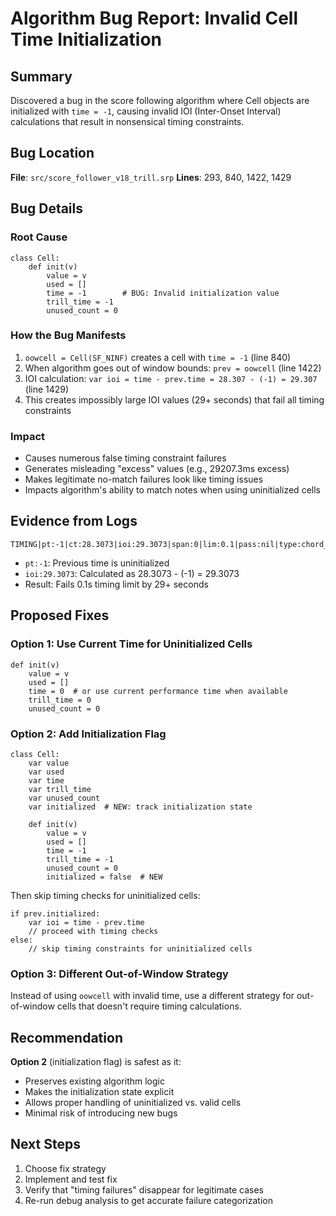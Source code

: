 # Algorithm Bug Report: Invalid Cell Time Initialization

## Summary
Discovered a bug in the score following algorithm where Cell objects are initialized with `time = -1`, causing invalid IOI (Inter-Onset Interval) calculations that result in nonsensical timing constraints.

## Bug Location
**File**: `src/score_follower_v18_trill.srp`
**Lines**: 293, 840, 1422, 1429

## Bug Details

### Root Cause
```serpent
class Cell:
    def init(v)
        value = v
        used = []
        time = -1        # BUG: Invalid initialization value
        trill_time = -1
        unused_count = 0
```

### How the Bug Manifests
1. `oowcell = Cell(SF_NINF)` creates a cell with `time = -1` (line 840)
2. When algorithm goes out of window bounds: `prev = oowcell` (line 1422)
3. IOI calculation: `var ioi = time - prev.time = 28.307 - (-1) = 29.307` (line 1429)
4. This creates impossibly large IOI values (29+ seconds) that fail all timing constraints

### Impact
- Causes numerous false timing constraint failures
- Generates misleading "excess" values (e.g., 29207.3ms excess)
- Makes legitimate no-match failures look like timing issues
- Impacts algorithm's ability to match notes when using uninitialized cells

## Evidence from Logs
```
TIMING|pt:-1|ct:28.3073|ioi:29.3073|span:0|lim:0.1|pass:nil|type:chord_basic
```
- `pt:-1`: Previous time is uninitialized 
- `ioi:29.3073`: Calculated as 28.3073 - (-1) = 29.3073
- Result: Fails 0.1s timing limit by 29+ seconds

## Proposed Fixes

### Option 1: Use Current Time for Uninitialized Cells
```serpent
def init(v)
    value = v
    used = []
    time = 0  # or use current performance time when available
    trill_time = 0
    unused_count = 0
```

### Option 2: Add Initialization Flag
```serpent
class Cell:
    var value
    var used
    var time
    var trill_time  
    var unused_count
    var initialized  # NEW: track initialization state
    
    def init(v)
        value = v
        used = []
        time = -1
        trill_time = -1
        unused_count = 0
        initialized = false  # NEW
```

Then skip timing checks for uninitialized cells:
```serpent
if prev.initialized:
    var ioi = time - prev.time
    // proceed with timing checks
else:
    // skip timing constraints for uninitialized cells
```

### Option 3: Different Out-of-Window Strategy
Instead of using `oowcell` with invalid time, use a different strategy for out-of-window cells that doesn't require timing calculations.

## Recommendation
**Option 2** (initialization flag) is safest as it:
- Preserves existing algorithm logic
- Makes the initialization state explicit
- Allows proper handling of uninitialized vs. valid cells
- Minimal risk of introducing new bugs

## Next Steps
1. Choose fix strategy
2. Implement and test fix
3. Verify that "timing failures" disappear for legitimate cases
4. Re-run debug analysis to get accurate failure categorization